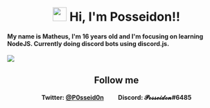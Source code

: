 

<h1 align="center"><img src="https://media.giphy.com/media/hvRJCLFzcasrR4ia7z/giphy.gif" width="32px"> Hi, I'm Posseidon!!</h1>

<h4>My name is Matheus, I'm 16 years old and I'm focusing on learning NodeJS. Currently doing discord bots using discord.js.</h4>

<a href="https://github.com/Posseidon0110">
  <img align="center" src="https://github-readme-stats.vercel.app/api/top-langs/?username=Posseidon0110&layout=compact)](https://github.com/anuraghazra/github-readme-stats" />
</a>

<h2 align="center" >Follow me</h2>
<h4 align="center" >Twitter: <b><a href="https://twitter.com/P0sseid0n">@P0sseid0n</a></b>&nbsp;&nbsp;&nbsp;&nbsp;&nbsp;&nbsp;&nbsp;&nbsp;&nbsp;&nbsp;Discord: 𝓟𝓸𝓼𝓼𝓮𝓲𝓭𝓸𝓷<b>#6485</b></h4>
